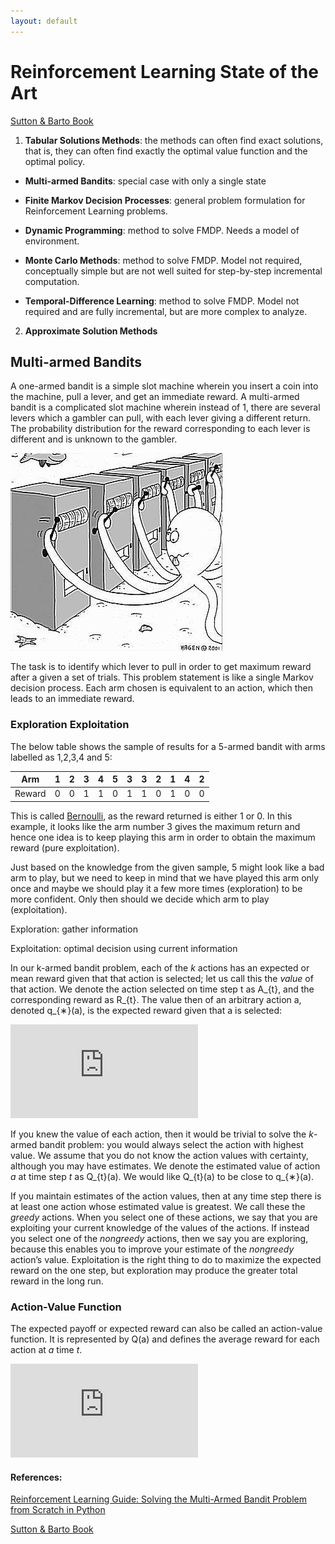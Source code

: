 ```yaml
---
layout: default
---
```

# Reinforcement Learning State of the Art
[Sutton & Barto Book](http://incompleteideas.net/book/bookdraft2017nov5.pdf)
1. **Tabular Solutions Methods**: the methods can often find exact solutions, that is, they can often find exactly the optimal value function and the optimal policy.

 * **Multi-armed Bandits**: special case with only a single state

 * **Finite Markov Decision Processes**: general problem formulation for Reinforcement Learning problems.

 * **Dynamic Programming**: method to solve FMDP. Needs a model of environment.

 * **Monte Carlo Methods**: method to solve FMDP. Model not required, conceptually simple but are not well suited for step-by-step incremental computation.

 * **Temporal-Difference Learning**: method to solve FMDP. Model not required and are fully incremental, but are more complex to analyze.

2. **Approximate Solution Methods**


## Multi-armed Bandits
[//]: https://www.analyticsvidhya.com/blog/2018/09/reinforcement-multi-armed-bandit-scratch-python/

A one-armed bandit is a simple slot machine wherein you insert a coin into the machine, pull a lever, and get an immediate reward. A multi-armed bandit is a complicated slot machine wherein instead of 1, there are several levers which a gambler can pull, with each lever giving a different return.  The probability distribution for the reward corresponding to each lever is different and is unknown to the gambler.

![Multi-armed Bandits](multi_armed_bandit_problem.png "Multi-arned Bandits")

The task is to identify which lever to pull in order to get maximum reward after a given a set of trials. This problem statement is like a single Markov decision process. Each arm chosen is equivalent to an action, which then leads to an immediate reward.

### Exploration Exploitation
The below table shows the sample of results for a 5-armed bandit with arms labelled as 1,2,3,4 and 5:

| Arm    | 1 | 2 | 3 | 4 | 5 | 3 | 3 | 2 | 1 | 4 | 2 |
|--------|---|---|---|---|---|---|---|---|---|---|---|
| Reward | 0 | 0 | 1 | 1 | 0 | 1 | 1 | 0 | 1 | 0 | 0 |

This is called [Bernoulli](https://en.wikipedia.org/wiki/Bernoulli_distribution), as the reward returned is either 1 or 0. In this example, it looks like the arm number 3 gives the maximum return and hence one idea is to keep playing this arm in order to obtain the maximum reward (pure exploitation).

Just based on the knowledge from the given sample, 5 might look like a bad arm to play, but we need to keep in mind that we have played this arm only once and maybe we should play it a few more times (exploration) to be more confident. Only then should we decide which arm to play (exploitation).

Exploration: gather information

Exploitation: optimal decision using current information

In our k-armed bandit problem, each of the *k* actions has an expected or mean reward given that
that action is selected; let us call this the *value* of that action. We denote the action selected on time
step t as A_{t}, and the corresponding reward as R_{t}. The value then of an arbitrary action a, denoted
q_{∗}(a), is the expected reward given that a is selected:

![equation](https://latex.codecogs.com/gif.latex?%5Cinline%20q_%7B*%7D%28a%29%5Cdoteq%20%5Cmathbb%7BE%7D%5BR_%7Bt%7D%20%7C%20A_%7Bt%7D%20%3D%20a%5D)

If you knew the value of each action, then it would be trivial to solve the *k*-armed bandit problem: you
would always select the action with highest value. We assume that you do not know the action values
with certainty, although you may have estimates. We denote the estimated value of action *a* at time
step *t* as Q_{t}(a). We would like Q_{t}(a) to be close to q_{∗}(a).

If you maintain estimates of the action values, then at any time step there is at least one action whose
estimated value is greatest. We call these the *greedy* actions. When you select one of these actions,
we say that you are exploiting your current knowledge of the values of the actions. If instead you
select one of the *nongreedy* actions, then we say you are exploring, because this enables you to improve
your estimate of the *nongreedy* action’s value. Exploitation is the right thing to do to maximize the
expected reward on the one step, but exploration may produce the greater total reward in the long run.

### Action-Value Function
The expected payoff or expected reward can also be called an action-value function. It is represented by Q(a) and defines the average reward for each action at *a* time *t*.

![equation](https://latex.codecogs.com/gif.latex?%5Cinline%20Q_%7Bt%7D%28a%29%20%3D%20%5Cmathbb%7BE%7D%5BR%7CA%5D)

#### References:
[Reinforcement Learning Guide: Solving the Multi-Armed Bandit Problem from Scratch in Python](https://www.analyticsvidhya.com/blog/2018/09/reinforcement-multi-armed-bandit-scratch-python/)

[Sutton & Barto Book](http://incompleteideas.net/book/bookdraft2017nov5.pdf)
